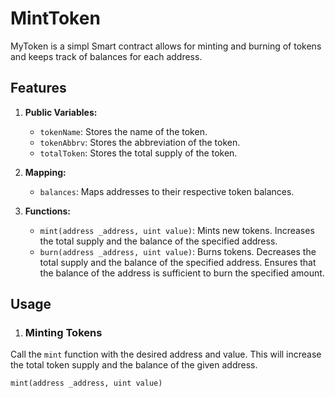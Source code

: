 # MintToken

MyToken is a simpl Smart contract allows for minting and burning of tokens and keeps track of balances for each address.

## Features

1. **Public Variables:**
    - `tokenName`: Stores the name of the token.
    - `tokenAbbrv`: Stores the abbreviation of the token.
    - `totalToken`: Stores the total supply of the token.

2. **Mapping:**
    - `balances`: Maps addresses to their respective token balances.

3. **Functions:**
    - `mint(address _address, uint value)`: Mints new tokens. Increases the total supply and the balance of the specified address.
    - `burn(address _address, uint value)`: Burns tokens. Decreases the total supply and the balance of the specified address. Ensures that the balance of the address is sufficient to burn the specified amount.

## Usage

1. ### Minting Tokens

Call the `mint` function with the desired address and value. This will increase the total token supply and the balance of the given address.

```solidity
mint(address _address, uint value)








